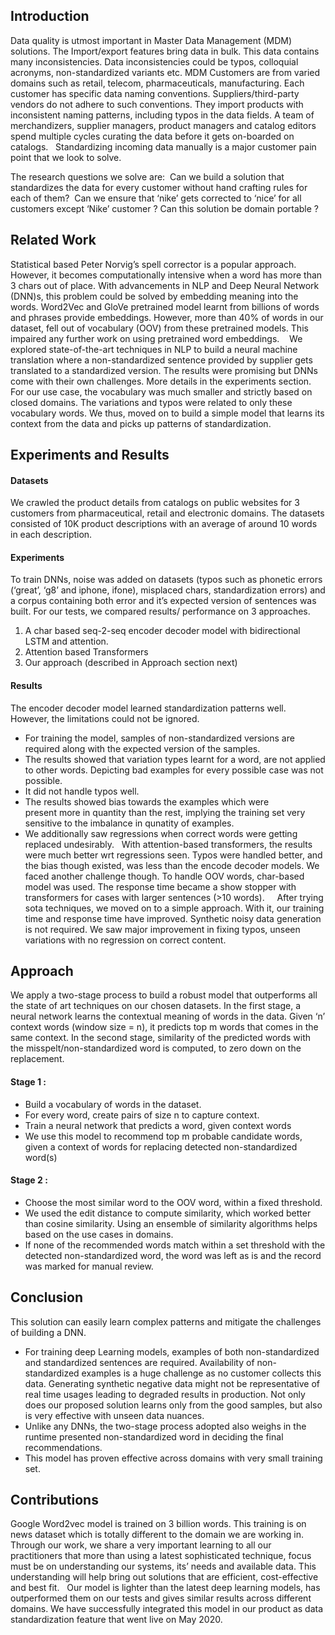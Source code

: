 ## Introduction

Data quality is utmost important in Master Data Management (MDM) solutions. The Import/export features bring data in bulk. This data contains many inconsistencies. Data inconsistencies could be typos, colloquial acronyms, non-standardized variants etc. MDM Customers are from varied domains such as retail, telecom, pharmaceuticals, manufacturing. Each customer has specific data naming conventions. Suppliers/third-party vendors do not adhere to such conventions. They import products with inconsistent naming patterns, including typos in the data fields. A team of merchandizers, supplier managers, product managers and catalog editors spend multiple cycles curating the data before it gets on-boarded on catalogs.  
Standardizing incoming data manually is a major customer pain point that we look to solve.

The research questions we solve are: 
Can we build a solution that standardizes the data for every customer without hand crafting rules for each of them? 
Can we ensure that ‘nike’ gets corrected to ‘nice’ for all customers except ‘Nike’ customer ?
Can this solution be domain portable ? 

## Related Work
Statistical based Peter Norvig’s spell corrector is a popular approach. However, it becomes computationally intensive when a word has more than 3 chars out of place. With advancements in NLP and Deep Neural Network (DNN)s, this problem could be solved by embedding meaning into the words. Word2Vec and GloVe pretrained model learnt from billions of words and phrases provide embeddings. However, more than 40% of words in our dataset, fell out of vocabulary (OOV) from these pretrained models. This impaired any further work on using pretrained word embeddings.  
 We explored state-of-the-art techniques in NLP to build a neural machine translation where a non-standardized sentence provided by supplier gets translated to a standardized version. The results were promising but DNNs come with their own challenges. More details in the experiments section. For our use case, the vocabulary was much smaller and strictly based on closed domains. The variations and typos were related to only these vocabulary words. We thus, moved on to build a simple model that learns its context from the data and picks up patterns of standardization.


## Experiments and Results
#### Datasets  
We crawled the product details from catalogs on public websites for 3 customers from pharmaceutical, retail and electronic domains. The datasets consisted of 10K product descriptions with an average of around 10 words in each description.
 
#### Experiments
To train DNNs, noise was added on datasets (typos such as phonetic errors (‘great’, ‘g8’ and iphone, ifone), misplaced chars, standardization errors) and a corpus containing both error and it’s expected version of sentences was built. For our tests, we compared results/ performance on 3 approaches. 
1. A char based seq-2-seq encoder decoder model with bidirectional LSTM and attention.  
2. Attention based Transformers
3. Our approach (described in Approach section next)
 
#### Results
The encoder decoder model learned standardization patterns well. However, the limitations could not be ignored.
* For training the model, samples of non-standardized versions are required along with the expected version of the samples. 
* The results showed that variation types learnt for a word, are not applied to other words. Depicting bad examples for every possible case was not possible.
* It did not handle typos well.
* The results showed bias towards the examples which were present more in quantity than the rest, implying the training set very sensitive to the imbalance in qunatity of examples.
* We additionally saw regressions when correct words were getting replaced undesirably.
 
With attention-based transformers, the results were much better wrt regressions seen. Typos were handled better, and the bias though existed, was less than the encode decoder models. We faced another challenge though. To handle OOV words, char-based model was used. The response time became a show stopper with transformers for cases with larger sentences (>10 words).  
 
After trying sota techniques, we moved on to a simple approach. With it, our training time and response time have improved. Synthetic noisy data generation is not required. We saw major improvement in fixing typos, unseen variations with no regression on correct content.


## Approach
We apply a two-stage process to build a robust model that outperforms all the state of art techniques on our chosen datasets. In the first stage, a neural network learns the contextual meaning of words in the data. Given ‘n’ context words (window size = n), it predicts top m words that comes in the same context. In the second stage, similarity of the predicted words with the misspelt/non-standardized word is computed, to zero down on the replacement. 

#### Stage 1 :
* Build a vocabulary of words in the dataset. 
* For every word, create pairs of size n to capture context. 
* Train a neural network that predicts a word, given context words 
* We use this model to recommend top m probable candidate words, given a context of words for replacing detected non-standardized word(s)
 
#### Stage 2 :
* Choose the most similar word to the OOV word, within a fixed threshold.
* We used the edit distance to compute similarity, which worked better than cosine similarity. Using an ensemble of similarity algorithms helps based on the use cases in domains.
* If none of the recommended words match within a set threshold with the detected non-standardized word, the word was left as is and the record was marked for manual review. 

## Conclusion
This solution can easily learn complex patterns and mitigate the challenges of building a DNN. 
* For training deep Learning models, examples of both non-standardized and standardized sentences are required. Availability of non-standardized examples is a huge challenge as no customer collects this data. Generating synthetic negative data might not be representative of real time usages leading to degraded results in production. Not only does our proposed solution learns only from the good samples, but also is very effective with unseen data nuances.
* Unlike any DNNs, the two-stage process adopted also weighs in the runtime presented non-standardized word in deciding the final recommendations.  
* This model has proven effective across domains with very small training set.

## Contributions
Google Word2vec model is trained on 3 billion words. This training is on news dataset which is totally different to the domain we are working in. Through our work, we share a very important learning to all our practitioners that more than using a latest sophisticated technique, focus must be on understanding our systems, its’ needs and available data. This understanding will help bring out solutions that are efficient, cost-effective and best fit.  
Our model is lighter than the latest deep learning models, has outperformed them on our tests and gives similar results across different domains. We have successfully integrated this model in our product as data standardization feature that went live on May 2020.
